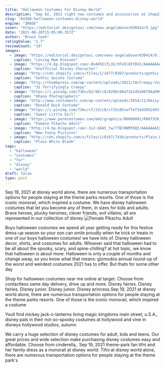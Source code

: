 ```yaml
---
title: "Halloween Costumes For Disney World"
description: "Sep 02, 2021 right now costumes and accessories at shopdisney are on sale! for orders of $75 or more, you can get 75 percent off through september 26 with the promo code spooky. Here are the top"
slug: "64308-halloween-costumes-disney-world"
engine: "IMAGE"
cover: "https://editorial.designtaxi.com/news-angelaboser030414/9.jpg"
date: "2021-08-28T15:05:00.357Z"
author: "Bruce Cook"
ratingValue: "2.7"
reviewCount: "10"
images:
  - image: "https://editorial.designtaxi.com/news-angelaboser030414/9.jpg"
    caption: "Loving Mom Dresses"
  - image: "https://4.bp.blogspot.com/-8n4OhE1fL3I/VFo5lOIYDUI/AAAAAAAAD-Y/bT_WF42R3Ww/s1600/UDCHG%2BGOOFY%2BDCA%2BHR.jpg"
    caption: "Unofficial Disney Character"
  - image: "http://cdn.shopify.com/s/files/1/1677/9367/products/gothic-geisha-costume-for-adults-rubies-adults-womens-generic_009450fd-03ae-44d5-bb20-78d0e78027c6_800x.jpg?v=1575507984"
    caption: "Gothic Geisha Costume"
  - image: "http://thumbpress.com/wp-content/uploads/2013/10/Creepy-Vintage-Halloween-Costumes-—-13.jpg"
    caption: "31 Terrifyingly Creepy"
  - image: "https://i.pinimg.com/736x/82/98/c8/8298c80a72b1d5d40784a909e740bccb--disney-parks-walt-disney.jpg"
    caption: "Ohana Photographers"
  - image: "http://www.costumesfc.com/wp-content/uploads/2014/11/Daisy-and-Donald-Duck-Costumes.jpg"
    caption: "Donald Duck Costume"
  - image: "https://i.pinimg.com/736x/cf/33/c8/cf33c85cef7ef1643052493f7e0ddd6c--face-characters-sweet-sweet.jpg"
    caption: "Sweet Little Girl"
  - image: "https://www.purecostumes.com/mm5/graphics/00000001/R887326_full_1.jpg"
    caption: "Female Pikachu Adult"
  - image: "http://4.bp.blogspot.com/-3xJ-bEA5_tw/T7B7HNMfOQI/AAAAAAAIXpY/sbOD50I59Yc/s1600/Funny+Pet+Costumes+(62).jpg"
    caption: "New Funny Pictures"
  - image: "http://cdn.shopify.com/s/files/1/0197/7436/products/Plain_White_Blank_Full_Face_Mask_Costume_Disguise_1200x1200.jpg?v=1551835166"
    caption: "Plain White Blank"
tags:
  - "halloween"
  - "costumes"
  - "for"
  - "disney"
  - "world"
draft: false
type: post
---
```


Sep 19, 2021 at disney world alone, there are numerous transportation options for people staying at the theme parks resorts. One of those is the iconic monorail, which inspired a costume. We have disney halloween costumes that let you become any of them, in sizes for kids and adults. Brave heroes, plucky heroines, clever friends, evil villains; all are represented in our collection of disney
![Female Pikachu Adult](https://www.purecostumes.com/mm5/graphics/00000001/R887326_full_1.jpg "Female Pikachu Adult")

Boys halloween costumes we spend all year getting ready for this festive dress-up season so your son can smile proudly when he trick or treats in one of our boys halloween costumes! we have lots of. Disney halloween decor, shirts, and costumes for adults. Whoever said that halloween had to be all about the spooky, scary, and spine-chilling? at hot topic, we know that halloween is about more. Halloween is only a couple of months and change away, so you know what that means: gizmodos annual round-up of the worst and weirdest costumes 2021 has to offer. But thats for some other day
<!--inArticleAds-->

<!--galleryOne-->

Shop for halloween costumes near me online at target. Choose from contactless same day delivery, drive up and more.  Disney fairies. Disney fairies. Disney junior. Disney junior. Disney princess.Sep 19, 2021 at disney world alone, there are numerous transportation options for people staying at the theme parks resorts. One of those is the iconic monorail, which inspired a costume
<!--inArticleAds-->

<!--galleryTwo-->

Youll find mickey jack-o-lanterns lining magic kingdoms main street, u.S.A., disney pals in their not-so-spooky costumes at hollywood and vine in disneys hollywood studios, autumn
<!--galleryThree-->

We carry a huge selection of disney costumes for adult, kids and teens. Our great prices and wide selection make purchasing disney costumes easy and affordable. Choose from cinderella,. Sep 19, 2021 theme-park fan tifni and her family dress as a monorail at disney world. Tifni at disney world alone, there are numerous transportation options for people staying at the theme park's